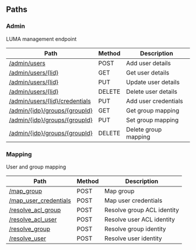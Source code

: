 
<a name="paths"></a>
## Paths

<a name="admin_resource"></a>
### Admin
LUMA management endpoint


|Path|Method|Description|
|---|---|---|
|[/admin/users](operations/add_user_details.md)|POST|Add user details|
|[/admin/users/{lid}](operations/get_user_details.md)|GET|Get user details|
|[/admin/users/{lid}](operations/update_user_details.md)|PUT|Update user details|
|[/admin/users/{lid}](operations/delete_user.md)|DELETE|Delete user details|
|[/admin/users/{lid}/credentials](operations/add_user_credentials.md)|PUT|Add user credentials|
|[/admin/{idp}/groups/{groupId}](operations/get_group_mapping.md)|GET|Get group mapping|
|[/admin/{idp}/groups/{groupId}](operations/add_group_mapping.md)|PUT|Set group mapping|
|[/admin/{idp}/groups/{groupId}](operations/delete_group_mapping.md)|DELETE|Delete group mapping|


<a name="mapping_resource"></a>
### Mapping
User and group mapping


|Path|Method|Description|
|---|---|---|
|[/map_group](operations/map_group.md)|POST|Map group|
|[/map_user_credentials](operations/map_user_credentials.md)|POST|Map user credentials|
|[/resolve_acl_group](operations/resolve_acl_group_identity.md)|POST|Resolve group ACL identity|
|[/resolve_acl_user](operations/resolve_acl_user_identity.md)|POST|Resolve user ACL identity|
|[/resolve_group](operations/resolve_group.md)|POST|Resolve group identity|
|[/resolve_user](operations/resolve_user_identity.md)|POST|Resolve user identity|



